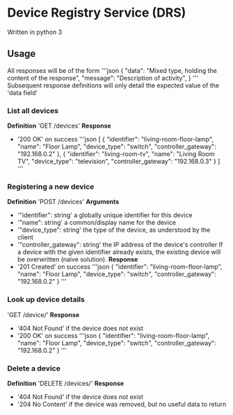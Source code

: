 # Device Registry Service (DRS)
Written in python 3

## Usage
All responses will be of the form
'''json
{
	"data": "Mixed type, holding the content of the response",
	"message": "Description of activity",
}
'''
Subsequent response definitions will only detail the expected value of the 'data field'

### List all devices
**Definition**
'GET /devices'
**Response**
- '200 OK' on success
'''json
[
	{
		"identifier": "living-room-floor-lamp",
		"name": "Floor Lamp",
		"device_type": "switch",
		"controller_gateway": "192.168.0.2"
	},
	{
		"identifier": "living-room-tv",
		"name": "Living Room TV",
		"device_type": "television",
		"controller_gateway": "192.168.0.3"
	}
]
'''

### Registering a new device
**Definition**
'POST /devices'
**Arguments**
- '"identifier": string' a globally unique identifier for this device
- '"name": string' a common/display name for the device
- '"device_type": string' the type of the device, as understood by the client
- '"controller_gateway": string' the IP address of the device's controller
If a device with the given identifier already exists, the existing device will be overwritten (naive solution).
**Response**
- '201 Created' on success
'''json
{
	"identifier": "living-room-floor-lamp",
	"name": "Floor Lamp",
	"device_type": "switch",
	"controller_gateway": "192.168.0.2"
}
'''

### Look up device details
'GET /device/<identifier>'
**Response**
- '404 Not Found' if the device does not exist
- '200 OK' on success
'''json
{
	"identifier": "living-room-floor-lamp",
	"name": "Floor Lamp",
	"device_type": "switch",
	"controller_gateway": "192.168.0.2"
}
'''

### Delete a device
**Definition**
'DELETE /devices/<identifier>'
**Response**
- '404 Not Found' if the device does not exist
- '204 No Content' if the device was removed, but no useful data to return
